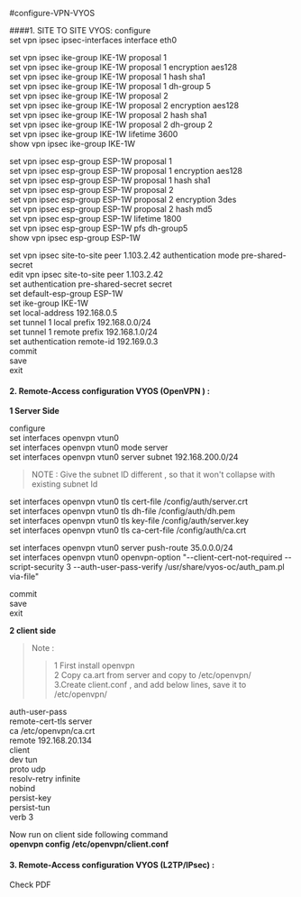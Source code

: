 #configure-VPN-VYOS

####1. SITE TO SITE VYOS:
configure           
set vpn ipsec ipsec-interfaces interface eth0              

set vpn ipsec ike-group IKE-1W proposal 1            
set vpn ipsec ike-group IKE-1W proposal 1 encryption aes128             
set vpn ipsec ike-group IKE-1W proposal 1 hash sha1               
set vpn ipsec ike-group IKE-1W proposal 1 dh-group 5              
set vpn ipsec ike-group IKE-1W proposal 2                  
set vpn ipsec ike-group IKE-1W proposal 2 encryption aes128              
set vpn ipsec ike-group IKE-1W proposal 2 hash sha1                 
set vpn ipsec ike-group IKE-1W proposal 2 dh-group 2                     
set vpn ipsec ike-group IKE-1W lifetime 3600              
show vpn ipsec ike-group IKE-1W 

set vpn ipsec esp-group ESP-1W proposal 1             
set vpn ipsec esp-group ESP-1W proposal 1 encryption aes128             
set vpn ipsec esp-group ESP-1W proposal 1 hash sha1                  
set vpn ipsec esp-group ESP-1W proposal 2               
set vpn ipsec esp-group ESP-1W proposal 2 encryption 3des                    
set vpn ipsec esp-group ESP-1W proposal 2 hash md5               
set vpn ipsec esp-group ESP-1W lifetime 1800                       
set vpn ipsec esp-group ESP-1W pfs dh-group5                          
show vpn ipsec esp-group ESP-1W                    

set vpn ipsec site-to-site peer 1.103.2.42 authentication mode pre-shared-secret                       
edit vpn ipsec site-to-site peer 1.103.2.42                
set authentication pre-shared-secret secret                       
set default-esp-group ESP-1W                         
set ike-group IKE-1W                     
set local-address   192.168.0.5                        
set tunnel 1 local prefix 192.168.0.0/24                   
set tunnel 1 remote prefix 192.168.1.0/24                  
set authentication remote-id 192.169.0.3                   
commit                 
save                  
exit                 

#### 2. Remote-Access configuration VYOS (OpenVPN ) :

**1 Server Side**

configure          
set interfaces openvpn vtun0          
set interfaces openvpn vtun0 mode server          
set interfaces openvpn vtun0 server subnet 192.168.200.0/24          
>NOTE : Give the subnet ID different , so that it won't collapse with existing subnet Id     

set interfaces openvpn vtun0 tls cert-file /config/auth/server.crt        
set interfaces openvpn vtun0 tls dh-file /config/auth/dh.pem           
set interfaces openvpn vtun0 tls key-file /config/auth/server.key             
set interfaces openvpn vtun0 tls ca-cert-file /config/auth/ca.crt             

set interfaces openvpn vtun0 server push-route 35.0.0.0/24             
set interfaces openvpn vtun0 openvpn-option "--client-cert-not-required --script-security 3 --auth-user-pass-verify /usr/share/vyos-oc/auth_pam.pl      via-file"            

commit           
save             
exit           

**2 client side**

>Note :             
>> 1 First install openvpn          
2 Copy ca.art from server and copy to /etc/openvpn/          
3.Create client.conf , and add below lines, save it to /etc/openvpn/
     

auth-user-pass                    
remote-cert-tls server             
ca /etc/openvpn/ca.crt              
remote 192.168.20.134             
client            
dev tun               
proto udp              
resolv-retry infinite              
nobind                 
persist-key              
persist-tun               
verb 3              

Now run on client side following command                
**openvpn ­­config /etc/openvpn/client.conf**



#### 3.  Remote-­Access configuration VYOS (L2TP/IPsec) :

Check PDF
